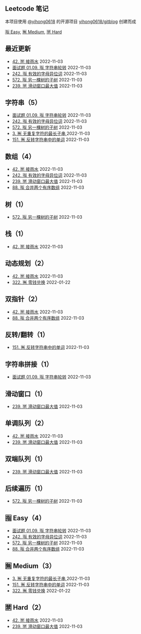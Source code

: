 ## Leetcode 笔记
本项目使用 [@yihong0618](https://github.com/yihong0618) 的开源项目 [yihong0618/gitblog](https://github.com/yihong0618/gitblog) 创建而成


[🈯️ Easy](https://github.com/imtsingyun/LeetCode#%EF%B8%8F-easy), [🈚️ Medium](https://github.com/imtsingyun/LeetCode#%EF%B8%8F-medium), [🈲 Hard](https://github.com/imtsingyun/LeetCode#-hard)
## 最近更新
- [42. 🈲 接雨水](https://github.com/imtsingyun/LeetCode/issues/10) 2022-11-03
- [面试题 01.09. 🈯️ 字符串轮转](https://github.com/imtsingyun/LeetCode/issues/9) 2022-11-03
- [242. 🈯️ 有效的字母异位词](https://github.com/imtsingyun/LeetCode/issues/8) 2022-11-03
- [572. 🈯️ 另一棵树的子树](https://github.com/imtsingyun/LeetCode/issues/7) 2022-11-03
- [239. 🈲 滑动窗口最大值](https://github.com/imtsingyun/LeetCode/issues/6) 2022-11-03
## 字符串（5）
- [面试题 01.09. 🈯️ 字符串轮转](https://github.com/imtsingyun/LeetCode/issues/9) 2022-11-03
- [242. 🈯️ 有效的字母异位词](https://github.com/imtsingyun/LeetCode/issues/8) 2022-11-03
- [572. 🈯️ 另一棵树的子树](https://github.com/imtsingyun/LeetCode/issues/7) 2022-11-03
- [3. 🈚️ 无重复字符的最长子串 ](https://github.com/imtsingyun/LeetCode/issues/3) 2022-11-03
- [151. 🈚️ 反转字符串中的单词](https://github.com/imtsingyun/LeetCode/issues/2) 2022-11-03
## 数组（4）
- [42. 🈲 接雨水](https://github.com/imtsingyun/LeetCode/issues/10) 2022-11-03
- [242. 🈯️ 有效的字母异位词](https://github.com/imtsingyun/LeetCode/issues/8) 2022-11-03
- [239. 🈲 滑动窗口最大值](https://github.com/imtsingyun/LeetCode/issues/6) 2022-11-03
- [88. 🈯️ 合并两个有序数组](https://github.com/imtsingyun/LeetCode/issues/5) 2022-11-03
## 树（1）
- [572. 🈯️ 另一棵树的子树](https://github.com/imtsingyun/LeetCode/issues/7) 2022-11-03
## 栈（1）
- [42. 🈲 接雨水](https://github.com/imtsingyun/LeetCode/issues/10) 2022-11-03
## 动态规划（2）
- [42. 🈲 接雨水](https://github.com/imtsingyun/LeetCode/issues/10) 2022-11-03
- [322. 🈚️ 零钱兑换](https://github.com/imtsingyun/LeetCode/issues/1) 2022-01-22
## 双指针（2）
- [42. 🈲 接雨水](https://github.com/imtsingyun/LeetCode/issues/10) 2022-11-03
- [88. 🈯️ 合并两个有序数组](https://github.com/imtsingyun/LeetCode/issues/5) 2022-11-03
## 反转/翻转（1）
- [151. 🈚️ 反转字符串中的单词](https://github.com/imtsingyun/LeetCode/issues/2) 2022-11-03
## 字符串拼接（1）
- [面试题 01.09. 🈯️ 字符串轮转](https://github.com/imtsingyun/LeetCode/issues/9) 2022-11-03
## 滑动窗口（1）
- [239. 🈲 滑动窗口最大值](https://github.com/imtsingyun/LeetCode/issues/6) 2022-11-03
## 单调队列（2）
- [42. 🈲 接雨水](https://github.com/imtsingyun/LeetCode/issues/10) 2022-11-03
- [239. 🈲 滑动窗口最大值](https://github.com/imtsingyun/LeetCode/issues/6) 2022-11-03
## 双端队列（1）
- [239. 🈲 滑动窗口最大值](https://github.com/imtsingyun/LeetCode/issues/6) 2022-11-03
## 后续遍历（1）
- [572. 🈯️ 另一棵树的子树](https://github.com/imtsingyun/LeetCode/issues/7) 2022-11-03
## 🈯️ Easy（4）
- [面试题 01.09. 🈯️ 字符串轮转](https://github.com/imtsingyun/LeetCode/issues/9) 2022-11-03
- [242. 🈯️ 有效的字母异位词](https://github.com/imtsingyun/LeetCode/issues/8) 2022-11-03
- [572. 🈯️ 另一棵树的子树](https://github.com/imtsingyun/LeetCode/issues/7) 2022-11-03
- [88. 🈯️ 合并两个有序数组](https://github.com/imtsingyun/LeetCode/issues/5) 2022-11-03
## 🈚️ Medium（3）
- [3. 🈚️ 无重复字符的最长子串 ](https://github.com/imtsingyun/LeetCode/issues/3) 2022-11-03
- [151. 🈚️ 反转字符串中的单词](https://github.com/imtsingyun/LeetCode/issues/2) 2022-11-03
- [322. 🈚️ 零钱兑换](https://github.com/imtsingyun/LeetCode/issues/1) 2022-01-22
## 🈲 Hard（2）
- [42. 🈲 接雨水](https://github.com/imtsingyun/LeetCode/issues/10) 2022-11-03
- [239. 🈲 滑动窗口最大值](https://github.com/imtsingyun/LeetCode/issues/6) 2022-11-03
